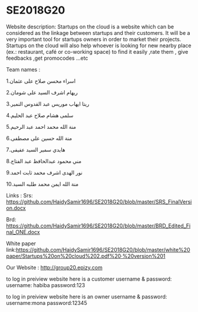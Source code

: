 # SE2018G20
Website description:
Startups  on  the  cloud  is  a  website  which  can  be  considered  as  the  linkage between startups and their customers.
It will be a very important tool for startups owners in order to market their projects.
Startups on the cloud will also help whoever is looking for new nearby place (ex.: restaurant,
café or co-working space) to find it easily ,rate them , give feedbacks ,get promocodes …etc




Team names :

1.اسراء محسن صلاح على عثمان

2.ريهام اشرف السيد على شومان

ريتا ايهاب موريس عبد القدوس النمير.3

سلمى هشام صلاح عبد الحليم.4

منة الله محمد احمد عبد الرحيم.5

منة الله حسين على مصطفى.6

هايدي سمير السيد عفيفى.7

مني محمود عبدالحافظ عبد الفتاح.8

نور الهدى اشرف محمد ثابت احمد.9

منة الله ايمن محمد طلبه السيد.10


Links :
Srs: https://github.com/HaidySamir1696/SE2018G20/blob/master/SRS_FinalVersion.docx

Brd:
https://github.com/HaidySamir1696/SE2018G20/blob/master/BRD_Edited_Final_ONE.docx

 White paper link:https://github.com/HaidySamir1696/SE2018G20/blob/master/white%20paper/Startups%20on%20cloud%202.pdf%20·%20version%201

Our Website :
http://group20.epizy.com

 to log in preiview website here is a customer username & password:
 username: habiba
 password:123

 to log in preiview website here is an owner username & password:
 username:mona
 password:12345

